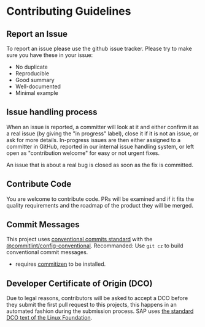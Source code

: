 # Contributing Guidelines

## Report an Issue

To report an issue please use the github issue tracker. Please try to make sure you have these in your issue:
* No duplicate
* Reproducible
* Good summary
* Well-documented
* Minimal example

## Issue handling process
When an issue is reported, a committer will look at it and either confirm it as a real issue (by giving the "in progress" label), close it if it is not an issue, or ask for more details. In-progress issues are then either assigned to a committer in GitHub, reported in our internal issue handling system, or left open as "contribution welcome" for easy or not urgent fixes.

An issue that is about a real bug is closed as soon as the fix is committed.

## Contribute Code
You are welcome to contribute code. PRs will be examined and if it fits the quality requirements and the roadmap of the product they will be merged.

## Commit Messages
This project uses [conventional commits standard](https://www.conventionalcommits.org/en/v1.0.0-beta.2/#specification) with the [@commitlint/config-conventional](https://github.com/conventional-changelog/commitlint/tree/master/%40commitlint/config-conventional).
Recommanded: Use `git cz` to build conventional commit messages.
- requires [commitizen](https://github.com/commitizen/cz-cli#installing-the-command-line-tool) to be installed.

## Developer Certificate of Origin (DCO)
Due to legal reasons, contributors will be asked to accept a DCO before they submit the first pull request to this projects, this happens in an automated fashion during the submission process. SAP uses [the standard DCO text of the Linux Foundation](https://developercertificate.org/).
